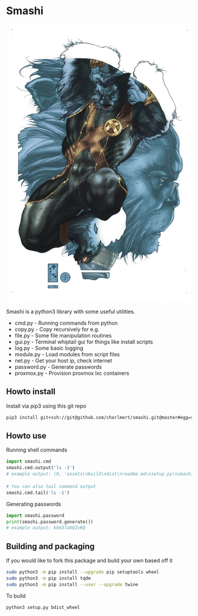 # Smashi

<p align="center">
    <img title="Smashi = Beast from X-Men" src="https://github.com/charlmert/smashi/raw/master/assets/beast.jpg"/>
</p>

Smashi is a python3 library with some useful utilities.

- cmd.py - Running commands from python
- copy.py - Copy recursively for e.g.
- file.py - Some file manipulation routines
- gui.py - Terminal whiptail gui for things like install scripts
- log.py - Some basic logging
- module.py - Load modules from script files
- net.py - Get your host ip, check internet
- password.py - Generate passwords
- proxmox.py - Provision proxmox lxc containers

## Howto install

Install via pip3 using this git repo

```bash
pip3 install git+ssh://git@github.com/charlmert/smashi.git@master#egg=smashi
```

## Howto use

Running shell commands

```python
import smashi.cmd
smashi.cmd.output('ls -1')
# example output: (0, 'assets\nbuild\ndist\nreadme.md\nsetup.py\nsmashi\nsmashi.egg-info\n', '')

# You can also tail command output
smashi.cmd.tail('ls -1')
```

Generating passwords

```python
import smashi.password
print(smashi.password.generate())
# example output: kb637a9QZvKQ
```

## Building and packaging

If you would like to fork this package and build your own based off it

```bash
sudo python3 -m pip install --upgrade pip setuptools wheel
sudo python3 -m pip install tqdm
sudo python3 -m pip install --user --upgrade twine
```

To build

```bash
python3 setup.py bdist_wheel
```
